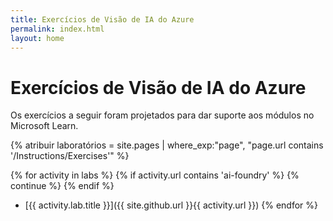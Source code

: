 ```yaml
---
title: Exercícios de Visão de IA do Azure
permalink: index.html
layout: home
---
```


# Exercícios de Visão de IA do Azure

Os exercícios a seguir foram projetados para dar suporte aos módulos no Microsoft Learn.


{% atribuir laboratórios = site.pages | where_exp:"page", "page.url contains '/Instructions/Exercises'" %}

{% for activity in labs  %} {% if activity.url contains 'ai-foundry' %} {% continue %} {% endif %}
  - [{{ activity.lab.title }}]({{ site.github.url }}{{ activity.url }}) {% endfor %}
